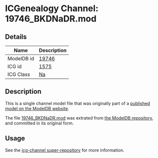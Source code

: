 # ICGenealogy Channel: 19746\_BKDNaDR.mod

## Details

Name | Description
---- | -----------
ModelDB id | [19746](http://senselab.med.yale.edu/ModelDB/ShowModel.cshtml?model=19746)
ICG id | [1575](http://icg.neurotheory.ox.ac.uk/channels/2/1575)
ICG Class | [Na](http://icg.neurotheory.ox.ac.uk/channels/2)

## Description

This is a single channel model file that was originally part of a [published model on the ModelDB website](http://senselab.med.yale.edu/mModelDB/ShowModel.cshtml?model=19746).

The file [19746\_BKDNaDR.mod](19746_BKDNaDR.mod) was extrated from [the ModelDB repository](http://senselab.med.yale.edu/ModelDB/ShowModel.cshtml?model=19746), and committed in its original form.

## Usage

See the [icg-channel super-repository](https://github.com/icgenealogy/icg-channels) for more information.